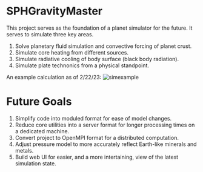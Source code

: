 # SPHGravityMaster

This project serves as the foundation of a planet simulator for the future. It serves to simulate three key areas.
1) Solve planetary fluid simulation and convective forcing of planet crust.
2) Simulate core heating from different sources.
3) Simulate radiative cooling of body surface (black body radiation).
4) Simulate plate technonics from a physical standpoint.

An example calculation as of 2/22/23:
![simexample](https://user-images.githubusercontent.com/62128346/220812239-50be1e16-e3ba-4b7a-bd5c-a332efeb4760.gif)

# Future Goals
1) Simplify code into moduled format for ease of model changes.
2) Reduce core utilities into a server format for longer processing times on a dedicated machine.
3) Convert project to OpenMPI format for a distributed computation.
4) Adjust pressure model to more accurately reflect Earth-like minerals and metals.
5) Build web UI for easier, and a more intertaining, view of the latest simulation state.

